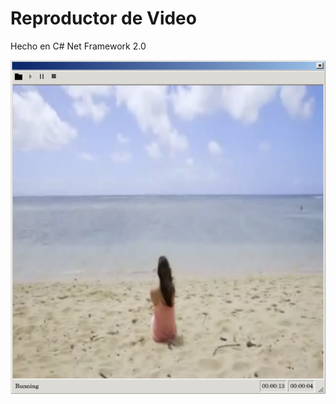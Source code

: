 # Reproductor de Video
Hecho en C# Net Framework 2.0

![Captura de Pantalla](https://raw.githubusercontent.com/RicardoValladares/Reproductor_de_Video/main/previsualizacion.png)

